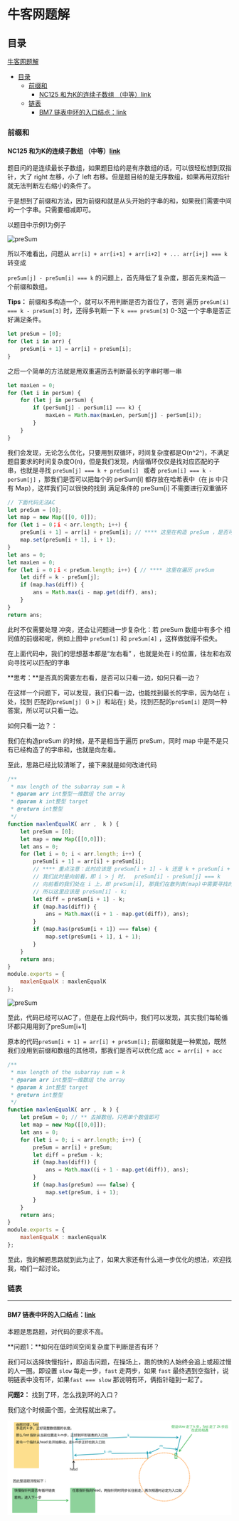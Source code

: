 # 牛客网题解

## 目录

[牛客网题解](#牛客网题解)
  - [目录](#目录)
    - [前缀和](#前缀和)
      - [NC125 和为K的连续子数组 （中等）link](#nc125和为k的连续子数组-中等link)
    - [链表](#链表)
      - [BM7 链表中环的入口结点：link](#bm7-链表中环的入口结点link)

### 前缀和

#### NC125 和为K的连续子数组 （中等）[link](https://www.nowcoder.com/practice/704c8388a82e42e58b7f5751ec943a11)

题目问的是连续最长子数组，如果题目给的是有序数组的话，可以很轻松想到双指针，大了 right 左移，小了 left 右移。但是题目给的是无序数组，如果再用双指针就无法判断左右缩小的条件了。

于是想到了前缀和方法，因为前缀和就是从头开始的字串的和，如果我们需要中间的一个字串。只需要相减即可。

以题目中示例1为例子

![preSum](img/preSum.png)

所以不难看出，问题从  `arr[i] + arr[i+1] + arr[i+2] + ... arr[i+j] === k ` 转变成

`preSum[j] - preSum[i] === k` 的问题上，首先降低了复杂度，那首先来构造一个前缀和数组。

**Tips：** 前缀和多构造一个，就可以不用判断是否为首位了，否则 遍历 `preSum[i] === k - preSum[3]` 时，还得多判断一下 `k === preSum[3]`  0-3这一个字串是否正好满足条件。

```javascript
let preSum = [0];
for (let i in arr) {
    preSum[i + 1] = arr[i] + preSum[i];
}
```

之后一个简单的方法就是用双重遍历去判断最长的字串时哪一串

```js
let maxLen = 0;
for (let i in perSum) {
    for (let j in perSum) {
        if (perSum[j] - perSum[i] === k) {
            maxLen = Math.max(maxLen, perSum[j] - perSum[i]);
        }
    }
}
```

我们会发现，无论怎么优化，只要用到双循环，时间复杂度都是O(n^2^)，不满足题目要求的时间复杂度O(n)，但是我们发现，内层循环仅仅是找对应匹配的子串，也就是寻找 `preSum[j] === k + preSum[i] ` 或者 `preSum[i] === k - perSum[j]` ，那我们是否可以把每个的 perSum[i] 都存放在哈希表中（在 js 中只有 Map），这样我们可以很快的找到 满足条件的 preSum[i] 不需要进行双重循环

```javascript
// 下面代码无法AC
let preSum = [0];
let map = new Map([[0, 0]]);
for (let i = 0；i < arr.length; i++) {
    preSum[i + 1] = arr[i] + preSum[i]; // **** 这里在构造 preSum ，是否可以看作遍历 preSum
    map.set(preSum[i + 1], i + 1);
}
let ans = 0;
let maxLen = 0;
for (let i = 0；i < preSum.length; i++) { // **** 这里在遍历 preSum
    let diff = k - preSum[j];
    if (map.has(diff)) {
        ans = Math.max(i - map.get(diff), ans);
    }
}
return ans;
```

此时不仅需要处理 冲突，还会让问题进一步复杂化：若 preSum 数组中有多个 相同值的前缀和呢，例如上图中 `preSum[1]` 和 `preSum[4]` ，这样做就得不偿失。

在上面代码中，我们的思想基本都是“左右看” ，也就是处在 i 的位置，往左和右双向寻找可以匹配的字串

**思考：**是否真的需要左右看，是否可以只看一边，如何只看一边？

在这样一个问题下，可以发现，我们只看一边，也能找到最长的字串，因为站在 `i`处，找到 匹配的`preSum[j]`（i > j）和站在`j` 处，找到匹配的`preSum[i]` 是同一种答案，所以可以只看一边。

如何只看一边？：

我们在构造preSum 的时候，是不是相当于遍历 preSum，同时 map 中是不是只有已经构造了的字串和，也就是向左看。

至此，思路已经比较清晰了，接下来就是如何改进代码

```javascript
/**
 * max length of the subarray sum = k
 * @param arr int整型一维数组 the array
 * @param k int整型 target
 * @return int整型
 */
function maxlenEqualK( arr ,  k ) { 
	let preSum = [0];
    let map = new Map([[0,0]]);
    let ans = 0;
    for (let i = 0; i < arr.length; i++) {
        preSum[i + 1] = arr[i] + preSum[i];
        // **** 重点注意：此时应该是 preSum[i + 1] - k 还是 k + preSum[i + 1] ?
        // 我们此时是向前看，即 i > j 时，  preSum[i] - preSum[j] === k 
        // 向前看的我们处在 i 上，即 preSum[i], 那我们在散列表(map)中需要寻找的是 preSum[j],
        // 所以这里应该是 preSum[i] - k; 
        let diff = preSum[i + 1] - k;
        if (map.has(diff)) {
            ans = Math.max((i + 1 - map.get(diff)), ans);
        }
        if (map.has(preSum[i + 1]) === false) {
            map.set(preSum[i + 1], i + 1);
        }
    }
    return ans;
}
module.exports = {
    maxlenEqualK : maxlenEqualK
};
```

![preSum](D:\Markdown记录\img\preSum1.png)

至此，代码已经可以AC了，但是在上段代码中，我们可以发现，其实我们每轮循环都只用用到了preSum[i+1]

原本的代码`preSum[i + 1] = arr[i] + preSum[i];` 前缀和就是一种累加，既然我们没用到前缀和数组的其他项，那我们是否可以优化成 `acc = arr[i] + acc`

```javascript
/**
 * max length of the subarray sum = k
 * @param arr int整型一维数组 the array
 * @param k int整型 target
 * @return int整型
 */
function maxlenEqualK( arr ,  k ) { 
	let preSum = 0; // ** 去掉数组，只用单个数值即可
    let map = new Map([[0,0]]);
    let ans = 0;
    for (let i = 0; i < arr.length; i++) {
        preSum = arr[i] + preSum;
        let diff = preSum - k;
        if (map.has(diff)) {
            ans = Math.max((i + 1 - map.get(diff)), ans);
        }
        if (map.has(preSum) === false) {
            map.set(preSum, i + 1);
        }
    }
    return ans;
}
module.exports = {
    maxlenEqualK : maxlenEqualK
};
```

至此，我的解题思路就到此为止了，如果大家还有什么进一步优化的想法，欢迎找我，咱们一起讨论。

### 链表

--------

#### BM7 链表中环的入口结点：[link](https://www.nowcoder.com/practice/253d2c59ec3e4bc68da16833f79a38e4?tpId=295&tqId=23449&ru=/exam/oj&qru=/ta/format-top101/question-ranking&sourceUrl=%2Fexam%2Foj%3Fpage%3D1%26tab%3D%25E7%25AE%2597%25E6%25B3%2595%25E7%25AF%2587%26topicId%3D295)



本题是思路题，对代码的要求不高。

**问题1：**如何在低时间空间复杂度下判断是否有环？

我们可以选择快慢指针，即追击问题，在操场上，跑的快的人始终会追上或超过慢的人一圈。即设置 `slow` 每走一步，`fast` 走两步，如果 `fast` 最终遇到空指针，说明链表中没有环，如果`fast === slow` 那说明有环，俩指针碰到一起了。

**问题2：** 找到了环，怎么找到环的入口？

我们这个时候画个图，全流程就出来了。

![BM7_1](img/BM7_1.svg)
